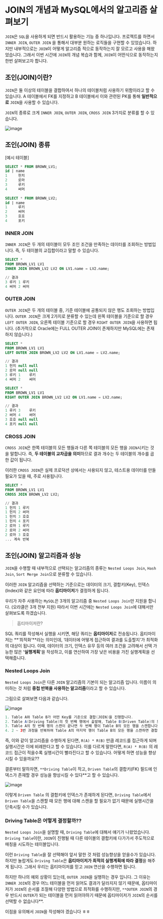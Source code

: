 # JOIN의 개념과 MySQL에서의 알고리즘 살펴보기

`JOIN`은 `SQL`을 사용하게 되면 반드시 활용하는 기능 중 하나입니다. 프로젝트를 하면서 `INNER JOIN`, `OUTER JOIN` 을 통해서 대부분 원하는 로직들을 구현할 수 있었습니다. 하지만 내부적으로는 `JOIN`이 어떻게 알고리즘 적으로 동작하는지 잘 모르고 사용을 해왔었습니다. 그래서 이번 시간에 `JOIN`의 개념 복습과 함께, `JOIN`이 어떤식으로 동작하는지 한번 살펴보고자 합니다.

## 조인(JOIN)이란?

`JOIN`은 둘 이상의 테이블을 결합하여서 하나의 테이블처럼 사용하기 위함이라고 할 수 있습니다. A 테이블에서 FK를 지정하고 B 테이블에서 이와 관련된 PK를 통해 **일반적으로** `JOIN`을 사용할 수 있습니다.

`JOIN`의 종류로 크게 `INNER JOIN`, `OUTER JOIN`, `CROSS JOIN` 3가지로 분류를 할 수 있습니다.

![image](https://user-images.githubusercontent.com/48710213/189535651-a6a280ca-acfd-4cda-8020-b249a4a723ef.png)

## 조인(JOIN) 종류

[예시 테이블]

```sql
SELECT * FROM BROWN_LV1;
id | name 
1     헌치
2     로마
3     루키
4     써머
    
SELECT * FROM BROWN_LV2;
id | name 
1     루키
2     써머
3     호호
4     포키
```

### INNER JOIN

`INNER JOIN`은 두 개의 테이블이 모두 조인 조건을 만족하는 데이터를 조회하는 방법입니다. 즉, 두 테이블의 교집합이라고 말할 수 있습니다.

```sql
SELECT *
FROM BROWN_LV1 LV1
INNER JOIN BROWN_LV2 LV2 ON LV1.name = LV2.name;

// 결과
3 루키 1 루키
4 써머 2 써머
```

### OUTER JOIN

`OUTER JOIN`은 두 개의 테이블 중, 기준 테이블에 공통되지 않은 행도 조회하는 방법입니다. `OUTER JOIN`은 크게 2가지로 분류할 수 있는데 왼쪽 테이블을 기준으로 할 경우 `LEFT OUTER JOIN`, 오른쪽 테이블 기준으로 할 경우 `RIGHT OUTER JOIN`을 사용하면 됩니다. (추가적으로 Oracle에는 FULL OUTER JOIN이 존재하지만 MySQL에는 존재하지 않습니다.)

```sql
SELECT * 
FROM BROWN_LV1 LV1
LEFT OUTER JOIN BROWN_LV2 LV2 ON LV1.name = LV2.name;

// 결과
1 헌치 null null
2 로마 null null
3 루키 1    루키
4 써머 2    써머
```

```sql
SELECT * 
FROM BROWN_LV1 LV1
RIGHT OUTER JOIN BROWN_LV2 LV2 ON LV1.name = LV2.name;

// 결과
1 루키 3    루키
2 써머 4    써머
3 호호 null null
4 포키 null null
```

### CROSS JOIN

`CROSS JOIN`은 한쪽 테이블의 모든 행들과 다른 쪽 테이블의 모든 행을 `JOIN`시키는 것을 말합니다. 즉, **두 테이블의 교차곱을 의미**하므로 결과 개수는 두 테이블의 개수를 곱한 값이 됩니다.

이러한 `CROSS JOIN`은 실제 프로덕션 상에서는 사용되지 않고, 테스트용 데이터를 만들 필요가 있을 때, 주로 사용됩니다.

```sql
SELECT *
FROM BROWN_LV1 LV1
CROSS JOIN BROWN_LV2 LV2;

// 결과
1 헌치 1 루키
1 헌치 2 써머
1 헌치 3 호호
1 헌치 4 포키
2 로마 1 루키
2 로마 2 써머
2 로마 3 호호
... 계속 반복
```

## 조인(JOIN) 알고리즘과 성능

`JOIN`을 수행할 때 내부적으로 선택되는 알고리즘의 종류는 `Nested Loops Join`, `Hash Join`, `Sort Merge Join`으로 분류할 수 있습니다.

이러한 `JOIN` 알고리즘을 선택하는 기준으로는 데이터의 크기, 결합키(Key), 인덱스(Index)와 같은 요인에 따라 **옵티마이저**가 결정하게 됩니다.

우리가 자주 사용하는 `MySQL`은 3개의 알고리즘 중 `Nested Loops Join`만 지원을 합니다. (오라클은 3개 전부 지원) 따라서 이번 시간에는 `Nested Loops Join`에 대해서만 살펴보도록 하겠습니다.

> 옵티마이저란?
>

SQL 쿼리를 작성해서 실행을 시키면, 해당 쿼리는 **옵티마이저**로 전송됩니다. 옵티마이저는 **‘최적화’**라는 의미인데, ‘데이터에 어떻게 접근하여 결과를 도출할지'가 최적화의 대상이 됩니다. 이때, 데이터의 크기, 인덱스 유무 등의 여러 조건을 고려해서 선택 가능한 많은 **‘실행계획**'을 작성하고, 이를 연산하여 가장 낮은 비용을 가진 실행계획을 선택해줍니다.

### Nested Loops Join

`Nested Loops Join`은 다른 `JOIN` 알고리즘의 기본이 되는 알고리즘 입니다. 이름이 의미하는 것 처럼 **중첩 반복을 사용하는 알고리즘**이라고 할 수 있습니다.

그림으로 살펴보면 다음과 같습니다.

![image](https://user-images.githubusercontent.com/48710213/189535712-08e02bad-f854-4050-b3d3-dc7310866c88.png)



```java
1. Table A와 Table B가 어떤 Key를 기준으로 결합(JOIN)을 진행합니다.
2. Table A(Driving Table)의 첫 번째 행에서 출발해, Table B(Driven Table)의 모든 행을 스캔합니다.
3. Table A의 첫 번째 행의 스캔이 끝나면 두 번째 행이 Table B의 모든 행을 스캔합니다.
4. 2 ~ 3번 과정을 반복하여 Table A의 마지막 행이 Table B의 모든 행을 스캔하면 결합(JOIN)이 완료됩니다.
```

즉, 이와 같이 알고리즘을 수행하게 된다면, `R(A) * R(B)` 만큼 레코드를 접근하게 되며 실행시간은 이에 비례한다고 할 수 있습니다. 이를 다르게 말한다면, `R(A) * R(B)` 의 레코드 접근이 적을수록 실행시간이 빨라진다고 할 수 있습니다. 어떻게 하면 성능을 향상시킬 수 있을까요??

결론부터 말하자면, `**Driving Table`이 작고, `Driven Table`의 결합키(FK) 필드에 인덱스가 존재할 경우 성능을 향상시킬 수 있다**고 할 수 있습니다.

![image](https://user-images.githubusercontent.com/48710213/189535751-7b1fcc36-c344-4d06-bfcf-98cd197373bb.png)

이렇게 `Driven Table` 의 결합키에 인덱스가 존재하게 된다면, `Driving Table`에서 `Driven Table`을 스캔할 때 모든 행에 대해 스캔을 할 필요가 없기 때문에 실행시간을 단축시킬 수가 있습니다.

### Driving Table은 어떻게 결정할까??

`Nested Loops Join`을 설명할 때, `Driving Table`에 대해서 얘기가 나왔었습니다. `Driving Table`이란, `JOIN`이 진행될 때 다른 테이블의 결합키에 다가가서 주도적으로 매칭을 시도하는 테이블입니다.

이런 `Driving Table`을 잘 선택해야 앞서 말한 것 처럼 성능향상을 얻을수가 있습니다. 하지만 놀랍게도 `Driving Table`은 **옵티마이저가 최적의 실행계획에 따라 결정**을 해주게 됩니다. 그래서 우리는 옵티마이저를 믿고 `JOIN` 연산을 수행하면 됩니다.

하지만 하나의 예외 상황이 있는데, `OUTER JOIN`을 실행하는 경우 입니다. 그 이유는 `INNER JOIN`의 경우 어느 테이블을 먼저 읽어도 결과가 달라지지 않기 때문에, 옵티마이저가 `JOIN`의 순서를 조절해 다양한 방법으로 최적화를 수행하지만, `**OUTER JOIN`의 경우 반드시 `OUTER`가 되는 테이블을 먼저 읽어야하기 때문에 옵티마이저가 `JOIN`의 순서를 선택할 수 없습니다**.

이점을 유의해서 `JOIN`을 작성해야 겠습니다 ㅎㅎ
